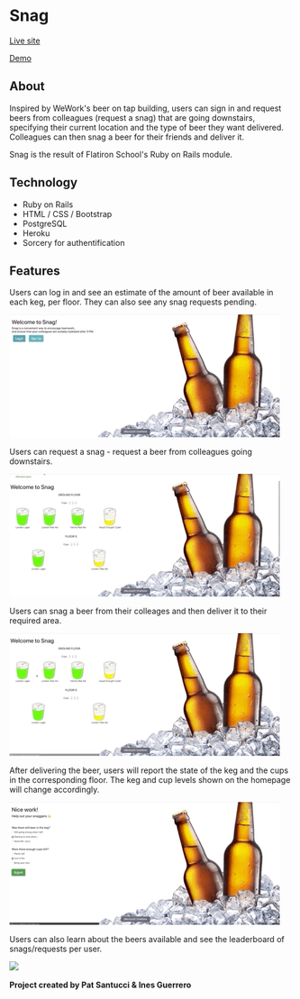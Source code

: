 # Snag

[Live site](https://snagbeer.herokuapp.com)

[Demo](https://youtu.be/hxw_Ck8Glc4)

## About

Inspired by WeWork's beer on tap building, users can sign in and request beers from colleagues (request a snag) that are going downstairs, specifying their current location and the type of beer they want delivered. Colleagues can then snag a beer for their friends and deliver it.

Snag is the result of Flatiron School's Ruby on Rails module.

## Technology

- Ruby on Rails
- HTML / CSS / Bootstrap
- PostgreSQL
- Heroku
- Sorcery for authentification

## Features

Users can log in and see an estimate of the amount of beer available in each keg, per floor. They can also see any snag requests pending.

![](./public/gifs/intro.gif)

Users can request a snag - request a beer from colleagues going downstairs.

![](./public/gifs/request.gif)

Users can snag a beer from their colleages and then deliver it to their required area.

![](./public/gifs/snag.gif)

After delivering the beer, users will report the state of the keg and the cups in the corresponding floor. The keg and cup levels shown on the homepage will change accordingly.

![](./public/gifs/feedback.gif)

Users can also learn about the beers available and see the leaderboard of snags/requests per user.

![](./public/gifs/beers.gif)

**Project created by Pat Santucci & Ines Guerrero**
